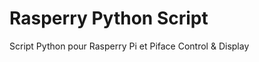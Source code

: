 Rasperry Python Script
===============

Script  Python pour Rasperry Pi et Piface Control &amp; Display 
